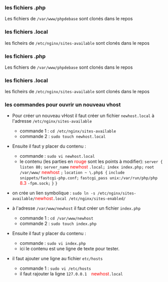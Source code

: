 ### les fichiers .php
Les fichiers de `/var/www/phpdebase` sont clonés dans le repos

### les fichiers .local
les ficheirs de `/etc/nginx/sites-available` sont clonés dans le repos
### les fichiers .php
Les fichiers de `/var/www/phpdebase` sont clonés dans le repos

### les fichiers .local
les ficheirs de `/etc/nginx/sites-available` sont clonés dans le repos

### les commandes pour ouvrir un nouveau vhost

- Pour créer un nouveau vHost il faut créer un fichier `newhost.local` à l'adresse `/etc/nginx/sites-available`
	- commande 1 :
`cd /etc/nginx/sites-available`
	 - commande 2 :
`sudo touch newhost.local`

- Ensuite il faut y placer du contenu :
	 - commande : 
`sudo vi newhost.local`
	- le contenu (les parties en  <span style="color:red">rouge </span> sont les points à modifier): 
	`server {`
		`listen 80;`
		`server_name` <span style="color:red">newhost </span>`.local;
		index index.php;`
		`root /var/www/` <span style="color:red">newhost </span>`;`
		`location ~ \.php$ {`
			`include snippets/fastcgi-php.conf;`
			`fastcgi_pass unix:/var/run/php/php` <span style="color:red">8.3 </span>`-fpm.sock;`
		`}`
	`}`
- on crée un lien symbolique :
  `sudo ln -s /etc/nginx/sites-available/`<span style="color:red">newhost</span>`.local /etc/nginx/sites-enabled/`

- à l'adresse `/var/www/newhost` il faut créer un fichier `index.php`
	- commande 1 :
	`cd /var/www/newhost`
	- commande 2 :
	`sudo touch index.php`
- Ensuite il faut y placer du contenu :
 	- commande : 
`sudo vi index.php`
	- ici le contenu est une ligne de texte pour tester.

- il faut ajouter une ligne au fichier `etc/hosts` 
	- commande 1 :
	`sudo vi /etc/hosts`
	- il faut rajouter la ligne `127.0.0.1	`<span style="color:red">newhost</span>`.local`
